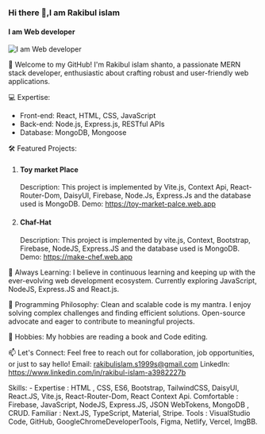 ### Hi there 👋,I am Rakibul islam
#### I am Web developer
![I am Web developer](https://media.licdn.com/dms/image/D4E16AQFeX60txOhBag/profile-displaybackgroundimage-shrink_350_1400/0/1687155392475?e=1695254400&v=beta&t=e0nL1wBqT0ULP5FOxSF8TTgoyT4w5czrSfcZ2Va9q6c)

🚀 Welcome to my GitHub! I'm Rakibul islam shanto, a passionate MERN stack developer, enthusiastic about crafting robust and user-friendly web applications.

💻 Expertise:
- Front-end: React, HTML, CSS, JavaScript
- Back-end: Node.js, Express.js, RESTful APIs
- Database: MongoDB, Mongoose

🛠️ Featured Projects:
1. #### Toy market Place
   Description: This project is implemented by Vite.js, Context Api, React-Router-Dom, DaisyUI,
Firebase, Node.Js, Express.Js and the database used is MongoDB.
   Demo: https://toy-market-palce.web.app

2. #### Chaf-Hat
   Description: This project is implemented by vite.js, Context, Bootstrap, Firebase, NodeJS, Express.JS
and the database used is MongoDB.
   Demo: https://make-chef.web.app

🌱 Always Learning:
I believe in continuous learning and keeping up with the ever-evolving web development ecosystem. Currently exploring JavaScript, NodeJS, Express.JS and React.js.

🌈 Programming Philosophy:
Clean and scalable code is my mantra. I enjoy solving complex challenges and finding efficient solutions. Open-source advocate and eager to contribute to meaningful projects.

🎸 Hobbies:
My hobbies are reading a book and Code editing.

📫 Let's Connect:
Feel free to reach out for collaboration, job opportunities, or just to say hello!
Email: rakibulislam.s1999s@gmail.com
LinkedIn: https://www.linkedin.com/in/rakibul-islam-a3982227b


Skills: - Expertise : HTML , CSS, ES6, Bootstrap, TailwindCSS, DaisyUI, React.JS, Vite.js, React-Router-Dom, React Context Api. Comfortable : Firebase, JavaScript, NodeJS, Express.JS, JSON WebTokens, MongoDB , CRUD. Familiar : Next.JS, TypeScript, Material, Stripe. Tools : VisualStudio Code, GitHub, GoogleChromeDeveloperTools, Figma, Netlify, Vercel, ImgBB.






